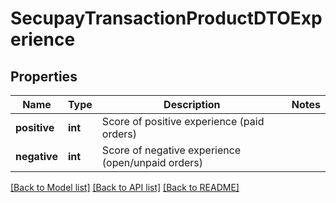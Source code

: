# SecupayTransactionProductDTOExperience

## Properties
Name | Type | Description | Notes
------------ | ------------- | ------------- | -------------
**positive** | **int** | Score of positive experience (paid orders) | 
**negative** | **int** | Score of negative experience (open/unpaid orders) | 

[[Back to Model list]](../README.md#documentation-for-models) [[Back to API list]](../README.md#documentation-for-api-endpoints) [[Back to README]](../../README.md)


